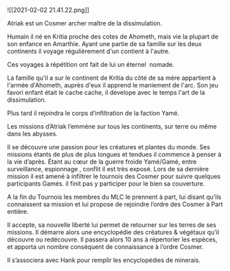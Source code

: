 
![[2021-02-02 21.41.22.png]]

Atriak est un Cosmer archer maître de la dissimulation.

Humain il né en Kritia proche des cotes de Ahometh, mais vie la plupart de son enfance en Amarthie. Ayant une partie de sa famille sur les deux continents il voyage régulièrement d'un contient à l'autre.

Ces voyages à répétition ont fait de lui un éternel  nomade.

La famille qu'il a sur le continent de Kritia du côté de sa mère appartient à l'armée d'Ahometh, auprès d'eux il apprend le maniement de l'arc. Son jeu favori enfant était le cache cache, il develope avec le temps l'art de la dissimulation.

Plus tard il rejoindra le corps d’infiltration de la faction Yamé.

Les missions d’Atriak l’emmène sur tous les continents, sur terre ou même dans les abysses.

Il se découvre une passion pour les créatures et plantes du monde. Ses missions étants de plus de plus longues et tendues il commence à penser à la vie d’après. Étant au cœur de la guerre froide Yamé/Gamé, entre surveillance, espionnage , conflit il est très exposé. Lors de sa dernière mission il est amené à infiltrer le tournois des Cosmer pour suivre quelques participants Gamés. il finit pas y participer pour le bien sa couverture.

A la fin du Tournois les membres du MLC le prennent à part, lui disant qu’ils connaissent sa mission et lui propose de rejoindre l’ordre des Cosmer à Part entière.

Il accepte, sa nouvelle liberté lui permet de retourner sur les terres de ses missions. Il démarre alors une encyclopédie des créatures & végétaux qu’il découvre ou redécouvre. Il passera alors 10 ans à répertorier les espèces, et apporta un nombre conséquent de connaissance à l’ordre Cosmer.

Il s’associera avec Hank pour remplir les encyclopédies de minerais.